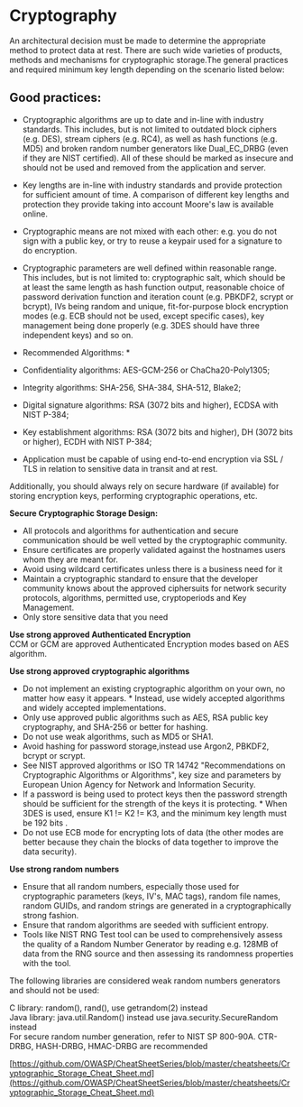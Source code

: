 # Cryptography	

An architectural decision must be made to determine the appropriate method to protect data at rest. There are such wide varieties of products, methods and mechanisms for cryptographic storage.The general practices and required minimum key length depending on the scenario listed below: 

 
## Good practices:

 * Cryptographic algorithms are up to date and in-line with industry standards. This includes, but is not limited to outdated block ciphers (e.g. DES), stream ciphers (e.g. RC4), as well as hash functions (e.g. MD5) and broken random number generators like Dual_EC_DRBG (even if they are NIST certified). All of these should be marked as insecure and should not be used and removed from the application and server.
 * Key lengths are in-line with industry standards and provide protection for sufficient amount of time. A comparison of different key lengths and protection they provide taking into account Moore's law is available online.
 * Cryptographic means are not mixed with each other: e.g. you do not sign with a public key, or try to reuse a keypair used for a signature to do encryption.
 * Cryptographic parameters are well defined within reasonable range. This includes, but is not limited to: cryptographic salt, which should be at least the same length as hash function output, reasonable choice of password derivation function and iteration count (e.g. PBKDF2, scrypt or bcrypt), IVs being random and unique, fit-for-purpose block encryption modes (e.g. ECB should not be used, except specific cases), key management being done properly (e.g. 3DES should have three independent keys) and so on.
 
* Recommended Algorithms: *
 * Confidentiality algorithms: AES-GCM-256 or ChaCha20-Poly1305;
 * Integrity algorithms: SHA-256, SHA-384, SHA-512, Blake2;
 * Digital signature algorithms: RSA (3072 bits and higher), ECDSA with NIST P-384;
 * Key establishment algorithms: RSA (3072 bits and higher), DH (3072 bits or higher), ECDH with NIST P-384;
 * Application must be capable of using end-to-end encryption via SSL / TLS in relation to sensitive data in transit and at rest.

Additionally, you should always rely on secure hardware (if available) for storing encryption keys, performing cryptographic operations, etc.


**Secure Cryptographic Storage Design:** 

 * All protocols and algorithms for authentication and secure communication should be well vetted by the cryptographic community. 
 * Ensure certificates are properly validated against the hostnames users  whom they are meant for. 
 * Avoid using wildcard certificates unless there is a business need for it 
 * Maintain a cryptographic standard to ensure that the developer community knows about the approved ciphersuits for network security protocols, algorithms, permitted use, cryptoperiods and Key Management. 
 * Only store sensitive data that you need 

**Use strong approved Authenticated Encryption**		
CCM or GCM are approved Authenticated Encryption modes based on AES algorithm. 

**Use strong approved cryptographic algorithms** 

* Do not implement an existing cryptographic algorithm on your own, no matter how easy it appears. * Instead, use widely accepted algorithms and widely accepted implementations.  
* Only use approved public algorithms such as AES, RSA public key cryptography, and SHA-256 or better for hashing. 
* Do not use weak algorithms, such as MD5 or SHA1. 
* Avoid hashing for password storage,instead use Argon2, PBKDF2, bcrypt or scrypt.  
* See NIST approved algorithms or ISO TR 14742 "Recommendations on Cryptographic Algorithms or Algorithms", key size and parameters by  European Union Agency for Network and Information Security.  
* If a password is being used to protect keys then the password strength should be sufficient for the strength of the keys it is protecting.  * When 3DES is used, ensure K1 != K2 != K3, and the minimum key length must be 192 bits .  
* Do not use ECB mode for encrypting lots of data (the other modes are better because they chain the blocks of data together to improve the data security).

**Use strong random numbers**	

 * Ensure that all random numbers, especially those used for cryptographic parameters (keys, IV's, MAC tags), random file names, random GUIDs, and random strings are generated in a cryptographically strong fashion. 
 * Ensure that random algorithms are seeded with sufficient entropy. 
 * Tools like NIST RNG Test tool can be used to comprehensively assess the quality of a Random Number Generator by 
reading e.g. 128MB of data from the RNG source and then assessing its randomness properties with the tool. 

The following libraries are considered weak random numbers generators and should not be used: 

C library: random(), rand(), use getrandom(2) instead		
Java library: java.util.Random() instead use java.security.SecureRandom instead		
For secure random number generation, refer to NIST SP 800-90A. CTR-DRBG, HASH-DRBG, HMAC-DRBG are recommended


[https://github.com/OWASP/CheatSheetSeries/blob/master/cheatsheets/Cryptographic_Storage_Cheat_Sheet.md](https://github.com/OWASP/CheatSheetSeries/blob/master/cheatsheets/Cryptographic_Storage_Cheat_Sheet.md)
